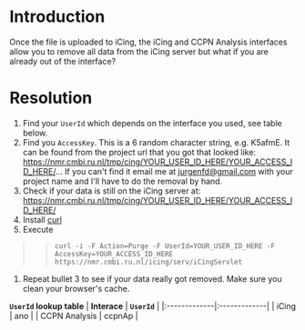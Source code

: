 # Introduction #

Once the file is uploaded to iCing, the iCing and CCPN Analysis interfaces allow you to remove all data from the iCing server but what if you are already out of the interface?

# Resolution #

  1. Find your `UserId` which depends on the interface you used, see table below.
  1. Find you `AccessKey`. This is a 6 random character string, e.g. K5afmE. It can be found from the project url that you got that looked like: https://nmr.cmbi.ru.nl/tmp/cing/YOUR_USER_ID_HERE/YOUR_ACCESS_ID_HERE/... If you can't find it email me at jurgenfd@gmail.com with your project name and I'll have to do the removal by hand.
  1. Check if your data is still on the iCing server at:    https://nmr.cmbi.ru.nl/tmp/cing/YOUR_USER_ID_HERE/YOUR_ACCESS_ID_HERE/
  1. Install [curl](http://en.wikipedia.org/wiki/CURL)
  1. Execute
> > `curl -i -F Action=Purge -F UserId=YOUR_USER_ID_HERE -F AccessKey=YOUR_ACCESS_ID_HERE https://nmr.cmbi.ru.nl/icing/serv/iCingServlet`
  1. Repeat bullet 3 to see if your data really got removed. Make sure you clean your browser's cache.

**`UserId` lookup table**
| **Interace** | **`UserId`** |
|:-------------|:-------------|
| iCing | ano |
| CCPN Analysis | ccpnAp |